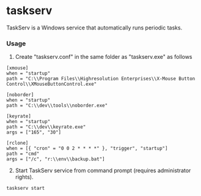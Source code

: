 # taskserv

TaskServ is a Windows service that automatically runs periodic tasks.

### Usage

1. Create "taskserv.conf" in the same folder as "taskserv.exe" as follows

```
[xmouse]
when = "startup"
path = "C:\\Program Files\\Highresolution Enterprises\\X-Mouse Button Control\\XMouseButtonControl.exe"
 
[noborder]
when = "startup"
path = "C:\\dev\\tools\\noborder.exe"

[keyrate]
when = "startup"
path = "C:\\dev\\keyrate.exe"
args = ["165", "30"]

[rclone]
when = [{ "cron" = "0 0 2 * * * *" }, "trigger", "startup"]
path = "cmd"
args = ["/c", "r:\\env\\backup.bat"]
```

2. Start TaskServ service from command prompt (requires administrator rights).
```
taskserv start
```
